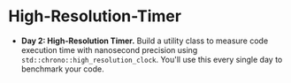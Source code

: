 # High-Resolution-Timer
* **Day 2: High-Resolution Timer.** Build a utility class to measure code execution time with nanosecond precision using `std::chrono::high_resolution_clock`. You'll use this every single day to benchmark your code.